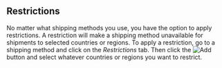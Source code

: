  ## Restrictions

No matter what shipping methods you use, you have the option to apply
restrictions. A restriction will make a shipping method unavailable for
shipments to selected countries or regions. To apply a restriction, go to
a shipping method and click on the *Restrictions* tab. Then click the
![Add](../../images/add-icon.png) button and select whatever countries or regions
you want to restrict.
